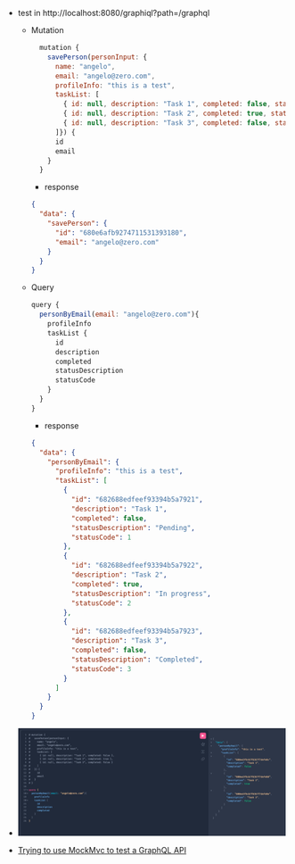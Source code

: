 - test in http://localhost:8080/graphiql?path=/graphql
  - Mutation
    ```javascript
      mutation {
        savePerson(personInput: {
          name: "angelo",
          email: "angelo@zero.com",
          profileInfo: "this is a test",
          taskList: [
            { id: null, description: "Task 1", completed: false, statusCode: 1 },
            { id: null, description: "Task 2", completed: true, statusCode: 2 },
            { id: null, description: "Task 3", completed: false, statusCode: 3 }
          ]}) {
          id
          email
        }
      }
    ```
    - response 
    ```json
    {
      "data": {
        "savePerson": {
          "id": "680e6afb9274711531393180",
          "email": "angelo@zero.com"
        }
      }
    }
    ```
  - Query
    ```javascript
    query {
      personByEmail(email: "angelo@zero.com"){
        profileInfo
        taskList {
          id
          description
          completed
          statusDescription
          statusCode
        }
      }
    }
    ```
    - response 
    ```json
    {
      "data": {
        "personByEmail": {
          "profileInfo": "this is a test",
          "taskList": [
            {
              "id": "682688edfeef93394b5a7921",
              "description": "Task 1",
              "completed": false,
              "statusDescription": "Pending",
              "statusCode": 1
            },
            {
              "id": "682688edfeef93394b5a7922",
              "description": "Task 2",
              "completed": true,
              "statusDescription": "In progress",
              "statusCode": 2
            },
            {
              "id": "682688edfeef93394b5a7923",
              "description": "Task 3",
              "completed": false,
              "statusDescription": "Completed",
              "statusCode": 3
            }
          ]
        }
      }
    }
    ```

- ![graphql.png](../images/graphql.png)
- [Trying to use MockMvc to test a GraphQL API](https://github.com/spring-projects/spring-graphql/issues/779)
